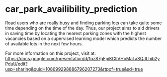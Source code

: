 # car_park_availibility_prediction

Road users who are really busy and finding parking lots can take quite some time depending on the time of the day. Thus, our project aims to aid drivers in saving time by locating the nearest parking zones with the highest vacancies based on a supervised learning model which predicts the number of available lots in the next few hours. 


For more information on this project, visit at: 
https://docs.google.com/presentation/d/1qz87gFpiKCIiVHoMaTaSQJLhib2yPduU/edit?usp=sharing&ouid=108699298886796207273&rtpof=true&sd=true
